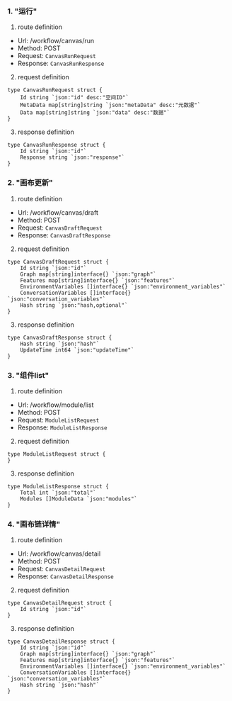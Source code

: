 ### 1. "运行"

1. route definition

- Url: /workflow/canvas/run
- Method: POST
- Request: `CanvasRunRequest`
- Response: `CanvasRunResponse`

2. request definition



```golang
type CanvasRunRequest struct {
	Id string `json:"id" desc:"空间ID"`
	MetaData map[string]string `json:"metaData" desc:"元数据"`
	Data map[string]string `json:"data" desc:"数据"`
}
```


3. response definition



```golang
type CanvasRunResponse struct {
	Id string `json:"id"`
	Response string `json:"response"`
}
```

### 2. "画布更新"

1. route definition

- Url: /workflow/canvas/draft
- Method: POST
- Request: `CanvasDraftRequest`
- Response: `CanvasDraftResponse`

2. request definition



```golang
type CanvasDraftRequest struct {
	Id string `json:"id"`
	Graph map[string]interface{} `json:"graph"`
	Features map[string]interface{} `json:"features"`
	EnvironmentVariables []interface{} `json:"environment_variables"`
	ConversationVariables []interface{} `json:"conversation_variables"`
	Hash string `json:"hash,optional"`
}
```


3. response definition



```golang
type CanvasDraftResponse struct {
	Hash string `json:"hash"`
	UpdateTime int64 `json:"updateTime"`
}
```

### 3. "组件list"

1. route definition

- Url: /workflow/module/list
- Method: POST
- Request: `ModuleListRequest`
- Response: `ModuleListResponse`

2. request definition



```golang
type ModuleListRequest struct {
}
```


3. response definition



```golang
type ModuleListResponse struct {
	Total int `json:"total"`
	Modules []ModuleData `json:"modules"`
}
```

### 4. "画布链详情"

1. route definition

- Url: /workflow/canvas/detail
- Method: POST
- Request: `CanvasDetailRequest`
- Response: `CanvasDetailResponse`

2. request definition



```golang
type CanvasDetailRequest struct {
	Id string `json:"id"`
}
```


3. response definition



```golang
type CanvasDetailResponse struct {
	Id string `json:"id"`
	Graph map[string]interface{} `json:"graph"`
	Features map[string]interface{} `json:"features"`
	EnvironmentVariables []interface{} `json:"environment_variables"`
	ConversationVariables []interface{} `json:"conversation_variables"`
	Hash string `json:"hash"`
}
```

